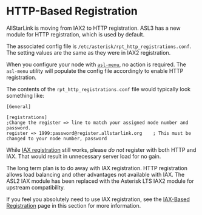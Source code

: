 # HTTP-Based Registration
AllStarLink is moving from IAX2 to HTTP registration. ASL3 has a new module for HTTP registration, which is used by default.

The associated config file is `/etc/asterisk/rpt_http_registrations.conf`. The setting values are the same as they were in IAX2 registration.

When you configure your node with [`asl-menu`](../user-guide/menu.md), no action is required. The `asl-menu` utility will populate the config file accordingly to enable HTTP registration.

The contents of the `rpt_http_registrations.conf` file would typically look something like:

```
[General]

[registrations]
;Change the register => line to match your assigned node number and password.
register => 1999:password@register.allstarlink.org    ; This must be changed to your node number, password
```

While [IAX registration](./iaxreg.md) still works, please *do not* register with both HTTP and IAX. That would result in unnecessary server load for no gain. 

The long term plan is to do away with IAX registration. HTTP registration allows load balancing and other advantages not available with IAX. The ASL2 IAX module has been replaced with the Asterisk LTS IAX2 module for upstream compatibility.

If you feel you absolutely need to use IAX registration, see the [IAX-Based Registration](./iaxreg.md) page in this section for more information.
